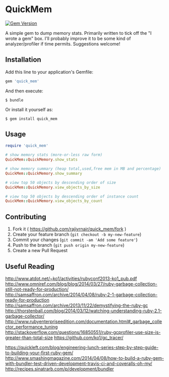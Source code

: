 # QuickMem

[![Gem Version](https://badge.fury.io/rb/quick_mem.svg)](http://badge.fury.io/rb/quick_mem)

A simple gem to dump memory stats. Primarily written to tick off the "I wrote a gem" box.
I'll probably improve it to be some kind of analyzer/profiler if time permits.
Suggestions welcome!

## Installation

Add this line to your application's Gemfile:

```ruby
gem 'quick_mem'
```

And then execute:

    $ bundle

Or install it yourself as:

    $ gem install quick_mem

## Usage

```ruby
require 'quick_mem'

# show memory stats (more-or-less raw form)
QuickMem::QuickMemory.show_stats

# show memory summary (heap total,used,free mem in MB and percentage)
QuickMem::QuickMemory.show_summary

# view top 50 objects by descending order of size
QuickMem::QuickMemory.view_objects_by_size

# view top 50 objects by descending order of instance count
QuickMem::QuickMemory.view_objects_by_count
```

## Contributing

1. Fork it ( https://github.com/rajivrnair/quick_mem/fork )
2. Create your feature branch (`git checkout -b my-new-feature`)
3. Commit your changes (`git commit -am 'Add some feature'`)
4. Push to the branch (`git push origin my-new-feature`)
5. Create a new Pull Request


## Useful Reading
http://www.atdot.net/~ko1/activities/rubyconf2013-ko1_pub.pdf
http://www.omniref.com/blog/blog/2014/03/27/ruby-garbage-collection-still-not-ready-for-production/
http://samsaffron.com/archive/2014/04/08/ruby-2-1-garbage-collection-ready-for-production
http://samsaffron.com/archive/2013/11/22/demystifying-the-ruby-gc
http://thorstenball.com/blog/2014/03/12/watching-understanding-ruby-2.1-garbage-collector/
http://www.rubyenterpriseedition.com/documentation.html#_garbage_collector_performance_tuning
http://stackoverflow.com/questions/16850551/ruby-gcprofiler-use-size-is-greater-than-total-size
https://github.com/ko1/gc_tracer/

https://quickleft.com/blog/engineering-lunch-series-step-by-step-guide-to-building-your-first-ruby-gem/
http://www.smashingmagazine.com/2014/04/08/how-to-build-a-ruby-gem-with-bundler-test-driven-development-travis-ci-and-coveralls-oh-my/
http://recipes.sinatrarb.com/p/development/bundler